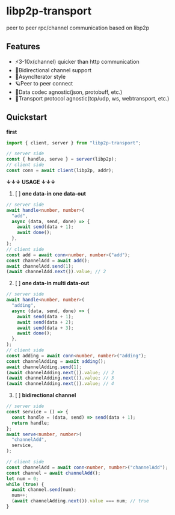 # libp2p-transport

peer to peer rpc/channel communication based on libp2p

## Features

- ⚡3-10x(channel) quicker than http communication
- 🤝Bidirectional channel support
- 🎡AsyncIterator style
- 🪐Peer to peer connect
- 🔢Data codec agnostic(json, protobuff, etc.)
- 📡Transport protocol agnostic(tcp/udp, ws, webtransport, etc.)

## Quickstart

**first**

```typescript
import { client, server } from "libp2p-transport";

// server side
const { handle, serve } = server(libp2p);
// client side
const conn = await client(libp2p, addr);
```

**↓↓↓ USAGE ↓↓↓**

1. [ ] **one data-in one data-out**

```typescript
// server side
await handle<number, number>(
  "add",
  async (data, send, done) => {
    await send(data + 1);
    await done();
  },
);
// client side
const add = await conn<number, number>("add");
const channelAdd = await add();
await channelAdd.send(1);
(await channelAdd.next()).value; // 2
```

2. [ ] **one data-in multi data-out**

```typescript
// server side
await handle<number, number>(
  "adding",
  async (data, send, done) => {
    await send(data + 1);
    await send(data + 2);
    await send(data + 3);
    await done();
  },
);
// client side
const adding = await conn<number, number>("adding");
const channelAdding = await adding();
await channelAdding.send(1);
(await channelAdding.next()).value; // 2
(await channelAdding.next()).value; // 3
(await channelAdding.next()).value; // 4
```

3. [ ] **bidirectional channel**

```typescript
// server side
const service = () => {
  const handle = (data, send) => send(data + 1);
  return handle;
};
await serve<number, number>(
  "channelAdd",
  service,
);

// client side
const channelAdd = await conn<number, number>("channelAdd");
const channel = await channelAdd();
let num = 0;
while (true) {
  await channel.send(num);
  num++;
  (await channelAdding.next()).value === num; // true
}
```
